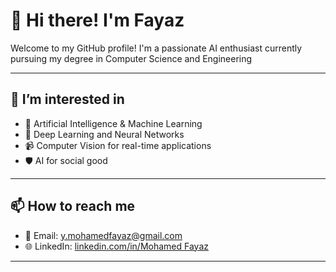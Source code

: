 # 👋 Hi there! I'm Fayaz

Welcome to my GitHub profile! I'm a passionate AI enthusiast currently pursuing my degree in Computer Science and Engineering 

---

## 👀 I’m interested in
- 🤖 Artificial Intelligence & Machine Learning
- 🧠 Deep Learning and Neural Networks
- 📹 Computer Vision for real-time applications
- 🛡️ AI for social good 

---

## 📫 How to reach me
- 📧 Email: y.mohamedfayaz@gmail.com
- 🌐 LinkedIn: [linkedin.com/in/Mohamed Fayaz](https://linkedin.com/in/mohamed-fayaz-7b0531239)
---
    
